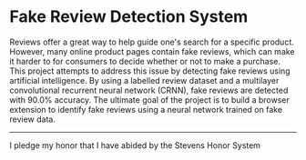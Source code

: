 # Fake Review Detection System

Reviews offer a great way to help guide one's search for a specific product. However, many online product pages contain fake reviews, which can make it harder to for consumers to decide whether or not to make a purchase. This project attempts to address this issue by detecting fake reviews using artificial intelligence. By using a labelled review dataset and a multilayer convolutional recurrent neural network (CRNN), fake reviews are detected with 90.0% accuracy. The ultimate goal of the project is to build a browser extension to identify fake reviews using a neural network trained on fake review data. 

___
I pledge my honor that I have abided by the Stevens Honor System
